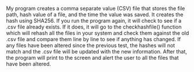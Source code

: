 My program creates a comma separate value (CSV) file that stores the file path, hash value of a file, and the time the value was saved. It creates the hash using SHA256. If you run the program again, it will check to see if a .csv file already exists. If it does, it will go to the checkhashfile() function which will rehash all the files in your system and check them against the old .csv file and compare them line by line to see if anything has changed. If any files have been altered since the previous test, the hashes will not match and the .csv file will be updated with the new information. After that, the program will print to the screen and alert the user to all the files that have been altered.
